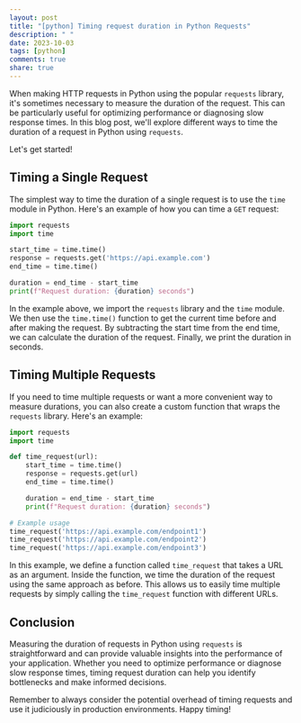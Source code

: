 ```yaml
---
layout: post
title: "[python] Timing request duration in Python Requests"
description: " "
date: 2023-10-03
tags: [python]
comments: true
share: true
---
```


When making HTTP requests in Python using the popular `requests` library, it's sometimes necessary to measure the duration of the request. This can be particularly useful for optimizing performance or diagnosing slow response times. In this blog post, we'll explore different ways to time the duration of a request in Python using `requests`.

Let's get started!

## Timing a Single Request

The simplest way to time the duration of a single request is to use the `time` module in Python. Here's an example of how you can time a `GET` request:

```python
import requests
import time

start_time = time.time()
response = requests.get('https://api.example.com')
end_time = time.time()

duration = end_time - start_time
print(f"Request duration: {duration} seconds")
```

In the example above, we import the `requests` library and the `time` module. We then use the `time.time()` function to get the current time before and after making the request. By subtracting the start time from the end time, we can calculate the duration of the request. Finally, we print the duration in seconds.

## Timing Multiple Requests

If you need to time multiple requests or want a more convenient way to measure durations, you can also create a custom function that wraps the `requests` library. Here's an example:

```python
import requests
import time

def time_request(url):
    start_time = time.time()
    response = requests.get(url)
    end_time = time.time()

    duration = end_time - start_time
    print(f"Request duration: {duration} seconds")

# Example usage
time_request('https://api.example.com/endpoint1')
time_request('https://api.example.com/endpoint2')
time_request('https://api.example.com/endpoint3')
```

In this example, we define a function called `time_request` that takes a URL as an argument. Inside the function, we time the duration of the request using the same approach as before. This allows us to easily time multiple requests by simply calling the `time_request` function with different URLs.

## Conclusion

Measuring the duration of requests in Python using `requests` is straightforward and can provide valuable insights into the performance of your application. Whether you need to optimize performance or diagnose slow response times, timing request duration can help you identify bottlenecks and make informed decisions.

Remember to always consider the potential overhead of timing requests and use it judiciously in production environments. Happy timing!